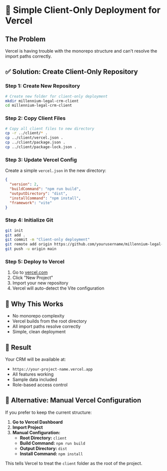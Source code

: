 # 🚀 Simple Client-Only Deployment for Vercel

## The Problem
Vercel is having trouble with the monorepo structure and can't resolve the import paths correctly.

## ✅ Solution: Create Client-Only Repository

### Step 1: Create New Repository
```bash
# Create new folder for client-only deployment
mkdir millennium-legal-crm-client
cd millennium-legal-crm-client
```

### Step 2: Copy Client Files
```bash
# Copy all client files to new directory
cp -r ../client/* .
cp ../client/vercel.json .
cp ../client/package.json .
cp ../client/package-lock.json .
```

### Step 3: Update Vercel Config
Create a simple `vercel.json` in the new directory:
```json
{
  "version": 2,
  "buildCommand": "npm run build",
  "outputDirectory": "dist",
  "installCommand": "npm install",
  "framework": "vite"
}
```

### Step 4: Initialize Git
```bash
git init
git add .
git commit -m "Client-only deployment"
git remote add origin https://github.com/yourusername/millennium-legal-crm-client.git
git push -u origin main
```

### Step 5: Deploy to Vercel
1. Go to [vercel.com](https://vercel.com)
2. Click "New Project"
3. Import your new repository
4. Vercel will auto-detect the Vite configuration

## 🎯 Why This Works
- No monorepo complexity
- Vercel builds from the root directory
- All import paths resolve correctly
- Simple, clean deployment

## 📱 Result
Your CRM will be available at:
- `https://your-project-name.vercel.app`
- All features working
- Sample data included
- Role-based access control

## 🔄 Alternative: Manual Vercel Configuration

If you prefer to keep the current structure:

1. **Go to Vercel Dashboard**
2. **Import Project**
3. **Manual Configuration:**
   - **Root Directory:** `client`
   - **Build Command:** `npm run build`
   - **Output Directory:** `dist`
   - **Install Command:** `npm install`

This tells Vercel to treat the `client` folder as the root of the project.
